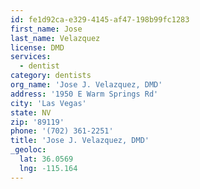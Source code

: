 ```yaml
---
id: fe1d92ca-e329-4145-af47-198b99fc1283
first_name: Jose
last_name: Velazquez
license: DMD
services:
  - dentist
category: dentists
org_name: 'Jose J. Velazquez, DMD'
address: '1950 E Warm Springs Rd'
city: 'Las Vegas'
state: NV
zip: '89119'
phone: '(702) 361-2251'
title: 'Jose J. Velazquez, DMD'
_geoloc:
  lat: 36.0569
  lng: -115.164
---
```

